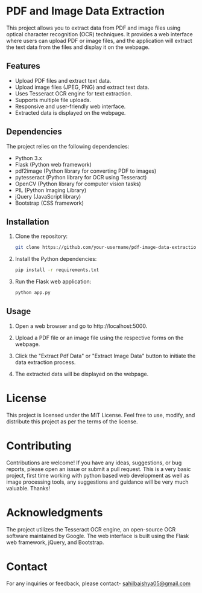 # PDF and Image Data Extraction

This project allows you to extract data from PDF and image files using optical character recognition (OCR) techniques. It provides a web interface where users can upload PDF or image files, and the application will extract the text data from the files and display it on the webpage.

## Features

- Upload PDF files and extract text data.
- Upload image files (JPEG, PNG) and extract text data.
- Uses Tesseract OCR engine for text extraction.
- Supports multiple file uploads.
- Responsive and user-friendly web interface.
- Extracted data is displayed on the webpage.

## Dependencies

The project relies on the following dependencies:

- Python 3.x
- Flask (Python web framework)
- pdf2image (Python library for converting PDF to images)
- pytesseract (Python library for OCR using Tesseract)
- OpenCV (Python library for computer vision tasks)
- PIL (Python Imaging Library)
- jQuery (JavaScript library)
- Bootstrap (CSS framework)

## Installation

1. Clone the repository:

   ```bash
   git clone https://github.com/your-username/pdf-image-data-extraction.git

2. Install the Python dependencies:

   ```bash
   pip install -r requirements.txt

3. Run the Flask web application:

   ```bash
   python app.py


## Usage

1. Open a web browser and go to http://localhost:5000.

2. Upload a PDF file or an image file using the respective forms on the webpage.

3. Click the "Extract Pdf Data" or "Extract Image Data" button to initiate the data extraction process.

4. The extracted data will be displayed on the webpage.


# License

This project is licensed under the MIT License.
Feel free to use, modify, and distribute this project as per the terms of the license.

# Contributing

Contributions are welcome! If you have any ideas, suggestions, or bug reports, please open an issue or submit a pull request.
This is a very basic project, first time working with python based web development as well as image processing tools, any suggestions and guidance will be very much valuable. Thanks!


# Acknowledgments

The project utilizes the Tesseract OCR engine, an open-source OCR software maintained by Google.
The web interface is built using the Flask web framework, jQuery, and Bootstrap.


# Contact

For any inquiries or feedback, please contact- sahilbaishya05@gmail.com